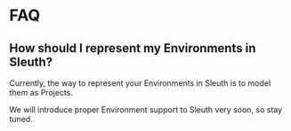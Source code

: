 # FAQ

## How should I represent my Environments in Sleuth?

Currently, the way to represent your Environments in Sleuth is to model them as Projects. 

We will introduce proper Environment support to Sleuth very soon, so stay tuned. 

## 



